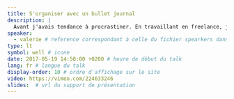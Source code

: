 ```yaml
---
title: S'organiser avec un bullet journal
description: |
  Avant j'avais tendance à procrastiner. En travaillant en freelance, j'avais du mal à m'organiser et à gérer mes priorités. Depuis que j'ai adopté le bullet journal mon organisation s'en ressent. Je suis plus productive. J'ai envie de partager cette expérience avec vous.
speaker:
  - valerie # reference correspondant à celle du fichier spearkers dans _data
type: lt
symbol: well # icone
date: 2017-05-19 14:50:00 +0200 # heure de début du talk
lang: fr # langue du talk
display-order: 10 # ordre d'affichage sur le site
video: https://vimeo.com/224633246
slides:  # url du support de présentation
---
```

